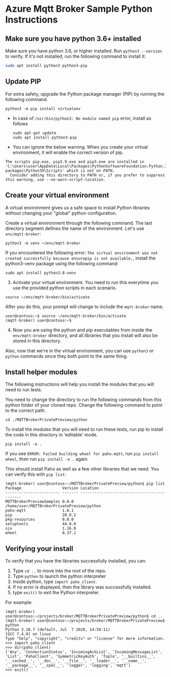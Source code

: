 # Azure Mqtt Broker Sample Python Instructions

## Make sure you have python 3.6+ installed

Make sure you have python 3.6, or higher installed. Run `python3 --version` to verify. If it's not installed, run the following command to install it:
```bash
sudo apt install python3 python3-pip
```
## Update PIP

For extra safety, upgrade the Python package manager (PIP) by running the following command.

```
python3 -m pip install virtualenv
```

* In case of `/usr/bin/python3: No module named pip` error, install as follows
  ```
  sudo apt-get update
  sudo apt install python3-pip
  ```
  
* You can ignore the below warning.  When you create your virtual environment, it will enable the correct version of pip.
```
The scripts pip.exe, pip3.9.exe and pip3.exe are installed in 'C:\Users\user\AppData\Local\Packages\PythonSoftwareFoundation.Python.3.9_qbz5n2kfra8p0\LocalCache\local-packages\Python39\Scripts' which is not on PATH.
  Consider adding this directory to PATH or, if you prefer to suppress this warning, use --no-warn-script-location.
```

## Create your virtual environment

A virtual environment gives us a safe space to install Python libraries without changing your "global" python configuration.

Create a virtual environment through the following command. The last directory segment defines the name of the environment. Let's use `env/mqtt-broker`:

  ```
  python3 -m venv ~/env/mqtt-broker
  ```

  If you encountered the following error: `The virtual environment was not created successfully because ensurepip is not available.`, install the python3-venv package using the following command:

  ```
  sudo apt install python3.8-venv
  ```

3. Activate your virtual environment.  You need to run this everytime you use the provided python scripts in each scenario. 

  ```
  source ~/env/mqtt-broker/bin/activate
  ```

  After you do this, your prompt will change to include the `mqtt-broker` name.

  ```
 user@contoso:~$ source ~/env/mqtt-broker/bin/activate
  (mqtt-broker) user@contoso:~$
  ```

4. Now you are using the python and pip executables from inside the `env/mqtt-broker` directory, and all libraries that you install will also be stored in this directory.

  Also, now that we're in the virtual environment, you can use `python3` or `python` commands since they both point to the same thing.

## Install helper modules

The following instructions will help you install the modules that you will need to run tests.

You need to change the directory to run the following commands from this python folder of your cloned repo. Change the following command to point to the correct path.

```
cd ./MQTTBrokerPrivatePreview/python

```
To install the modules that you will need to run these tests, run pip to install the code in this directory in 'editable' mode.

```
pip install -e .
```

If you see `ERROR: Failed building wheel for paho.mqtt`, run `pip install wheel`, then run `pip install -e .` again. 

This should install Paho as well as a few other libraries that we need.  You can verify this with `pip list`:
```
(mqtt-broker) user@contoso:~/MQTTBrokerPrivatePreview/python$ pip list
Package                  Version Location
------------------------ ------- --------------------------------------------
MQTTBrokerPreviewSamples 0.0.0   /home/user/MQTTBrokerPrivatePreview/python
paho-mqtt                1.6.1
pip                      20.0.2
pkg-resources            0.0.0
setuptools               44.0.0
six                      1.16.0
wheel                    0.37.1
```

## Verifying your install

To verify that you have the libraries successfully installed, you can:

1. Type `cd ..` to move into the root of the repo.
2. Type `python` to launch the python interpreter
3. Inside python, type `import paho_client`.
4. If no error is displayed, then the library was successfully installed.
5. type `exit()` to exit the Python interpreter.

For example:
```
(mqtt-broker) user@contoso:~/projects/broker/MQTTBrokerPrivatePreview/python$ cd ..
(mqtt-broker) user@contoso:~/projects/broker/MQTTBrokerPrivatePreview$ python
Python 3.10.7 (default, Jul  7 2020, 14:58:11)
[GCC 7.4.0] on linux
Type "help", "copyright", "credits" or "license" for more information.
>>> import paho_client
>>> dir(paho_client)
['Any', 'ConnectionStatus', 'IncomingAckList', 'IncomingMessageList', 'List', 'PahoClient', 'SymmetricKeyAuth', 'Tuple', '__builtins__', '__cached__', '__doc__', '__file__', '__loader__', '__name__', '__package__', '__spec__', 'logger', 'logging', 'mqtt']
>>> exit()

```
